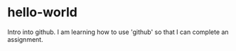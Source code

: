 # hello-world
Intro into github.
I am learning how to use 'github' so that I can complete an assignment.
